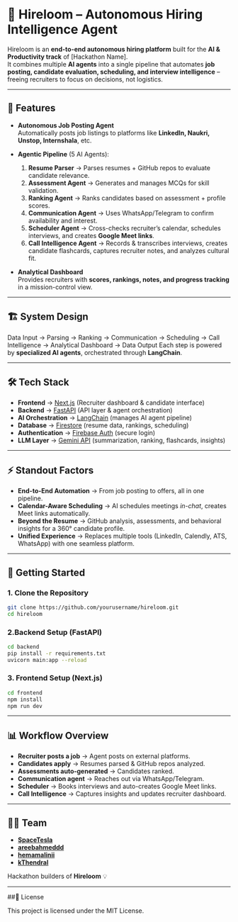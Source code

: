 # 🚀 Hireloom – Autonomous Hiring Intelligence Agent  

Hireloom is an **end-to-end autonomous hiring platform** built for the **AI & Productivity track** of [Hackathon Name].  
It combines multiple **AI agents** into a single pipeline that automates **job posting, candidate evaluation, scheduling, and interview intelligence** – freeing recruiters to focus on decisions, not logistics.  

---

## 🌟 Features  

- **Autonomous Job Posting Agent**  
  Automatically posts job listings to platforms like **LinkedIn, Naukri, Unstop, Internshala**, etc.  

- **Agentic Pipeline** (5 AI Agents):  
  1. **Resume Parser** → Parses resumes + GitHub repos to evaluate candidate relevance.  
  2. **Assessment Agent** → Generates and manages MCQs for skill validation.  
  3. **Ranking Agent** → Ranks candidates based on assessment + profile scores.  
  4. **Communication Agent** → Uses WhatsApp/Telegram to confirm availability and interest.  
  5. **Scheduler Agent** → Cross-checks recruiter’s calendar, schedules interviews, and creates **Google Meet links**.  
  6. **Call Intelligence Agent** → Records & transcribes interviews, creates candidate flashcards, captures recruiter notes, and analyzes cultural fit.  

- **Analytical Dashboard**  
  Provides recruiters with **scores, rankings, notes, and progress tracking** in a mission-control view.  

---

## 🏗️ System Design  

Data Input → Parsing → Ranking → Communication → Scheduling → Call Intelligence → Analytical Dashboard → Data Output
Each step is powered by **specialized AI agents**, orchestrated through **LangChain**.  

---

## 🛠️ Tech Stack  

- **Frontend** → [Next.js](https://nextjs.org/) (Recruiter dashboard & candidate interface)  
- **Backend** → [FastAPI](https://fastapi.tiangolo.com/) (API layer & agent orchestration)  
- **AI Orchestration** → [LangChain](https://www.langchain.com/) (manages AI agent pipeline)  
- **Database** → [Firestore](https://firebase.google.com/docs/firestore) (resume data, rankings, scheduling)  
- **Authentication** → [Firebase Auth](https://firebase.google.com/docs/auth) (secure login)  
- **LLM Layer** → [Gemini API](https://ai.google.dev/gemini-api) (summarization, ranking, flashcards, insights)  

---

## ⚡ Standout Factors  

- **End-to-End Automation** → From job posting to offers, all in one pipeline.  
- **Calendar-Aware Scheduling** → AI schedules meetings *in-chat*, creates Meet links automatically.  
- **Beyond the Resume** → GitHub analysis, assessments, and behavioral insights for a 360° candidate profile.  
- **Unified Experience** → Replaces multiple tools (LinkedIn, Calendly, ATS, WhatsApp) with one seamless platform.  

---

## 🚀 Getting Started  

### 1. Clone the Repository
```bash
git clone https://github.com/yourusername/hireloom.git
cd hireloom
```
### 2.Backend Setup (FastAPI)
```bash
cd backend
pip install -r requirements.txt
uvicorn main:app --reload
```
### 3. Frontend Setup (Next.js)
```bash
cd frontend
npm install
npm run dev
```
---

## 📊 Workflow Overview  

- **Recruiter posts a job** → Agent posts on external platforms.  
- **Candidates apply** → Resumes parsed & GitHub repos analyzed.  
- **Assessments auto-generated** → Candidates ranked.  
- **Communication agent** → Reaches out via WhatsApp/Telegram.  
- **Scheduler** → Books interviews and auto-creates Google Meet links.  
- **Call Intelligence** → Captures insights and updates recruiter dashboard.  

---

## 👨‍💻 Team  

- [**SpaceTesla**](https://github.com/SpaceTesla)  
- [**areebahmeddd**](https://github.com/areebahmeddd)  
- [**hemamalinii**](https://github.com/hemamalinii)  
- [**kThendral**](https://github.com/kThendral)  

Hackathon builders of **Hireloom** 💡  

---
##📜 License

This project is licensed under the MIT License.




